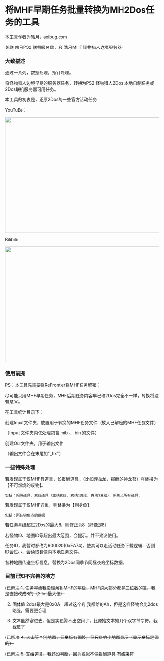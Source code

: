 # 将MHF早期任务批量转换为MH2Dos任务的工具 #

本工具作者为皓月，axibug.com

关联 皓月PS2 联机服务器，和 皓月MHF 怪物猎人边境服务器。


### 大致描述 ###

通过一系列，数据处理，指针处理。

将怪物猎人边境早期的服务器任务，转换为PS2 怪物猎人2Dos 本地自制任务或2Dos联机服务器可用任务。

本工具的初衷是，还原2Dos的一些官方活动任务


YouTuBe：

<a href="https://www.youtube.com/watch?v=rTiA-OwAVTs" title=""><img width = "672" height = "378"  src="https://res.cloudinary.com/marcomontalbano/image/upload/v1680856711/video_to_markdown/images/youtube--rTiA-OwAVTs-c05b58ac6eb4c4700831b2b3070cd403.jpg" alt="" /></a>

Bilibili:

<a href="https://www.bilibili.com/video/BV1dc411L7eZ/" title=""><img width = "672" height = "378"  src="http://i1.hdslb.com/bfs/archive/2e49f2ff60765db2d2948bff37c9bc2926e6600a.jpg" alt="" /></a>

### 使用前提 ###

PS：本工具先需要将ReFrontier将MHF任务解密；

尽可能只用MHF早期任务，MHF后期任务内容早已和2Dos完全不一样，转换将没有意义。

在工具统计目录下：

创建Input文件夹，放置用于转换的MHF任务文件（放入已解密的MHF任务文件）

（Input 文件夹内仅处理包含.mib 、.bin 的文件）

创建Out文件夹，用于输出文件

（输出文件会在末尾加"_fix"）

### 一些特殊处理 ###

若发现属于仅MHF有道具，如报酬道具，（比如浮岳龙，报酬的神龙苔）将替换为【不可燃烧的废物】。

	包括：报酬道具，支给道具（主线支给，支线1支给，支线2支给），采集点所有道具。

若发现属于仅MHF的鱼，则替换为【刺身鱼】
	
	包括：所有钓鱼点的数据

若任务星级超过2Dos的最大8，则修正为8（好像是8）

若怪物ID、地图ID等超出最大范围，会提示。并不建议使用。

任务ID，我暂时都改为600020(0xEA74)，使其可以走活动任务下载逻辑，否则ID会过小，会读取镜像内本地任务文件。

各种地图传送坐标信息，替换为2Dos同季节同昼夜的坐标数据。


### 目前已知不完善的地方 ###

(已解决)~~1. 任务星级我没理解到MHF的星级，MHF的大部分都是三位数的值，我是直接改成8的（2dos最大值）~~

2. 固体值 2dos最大是0x0A，超过这个的 我都给的Ah，但是这样怪物会比2dos略强，需要更合理

3. 文本虽然塞进去，但是实在腾不出空间了，比原始文本短几个双字节字符。我截取了

(已解决)~~4. 火山等个别地图，区坐标有偏移，但只影响小地图显示（显示坐标是偏的）~~

(已解决)~~5. 支给道具，我还没判断，因为貌似不像报酬道具 有结束符~~

